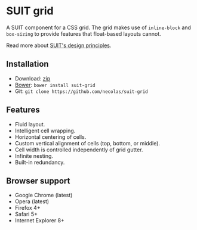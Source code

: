 # SUIT grid

A SUIT component for a CSS grid. The grid makes use of `inline-block` and
`box-sizing` to provide features that float-based layouts cannot.

Read more about [SUIT's design principles](https://github.com/necolas/suit/).

## Installation

* Download: [zip](https://github.com/necolas/suit-grid/zipball/master)
* [Bower](https://github.com/twitter/bower/): `bower install suit-grid`
* Git: `git clone https://github.com/necolas/suit-grid`

## Features

* Fluid layout.
* Intelligent cell wrapping.
* Horizontal centering of cells.
* Custom vertical alignment of cells (top, bottom, or middle).
* Cell width is controlled independently of grid gutter.
* Infinite nesting.
* Built-in redundancy.

## Browser support

* Google Chrome (latest)
* Opera (latest)
* Firefox 4+
* Safari 5+
* Internet Explorer 8+
